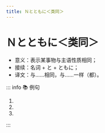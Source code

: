 ```yaml
---
title: Ｎとともに＜类同＞
---
```


# Ｎとともに＜类同＞

* 意义：表示某事物与主语性质相同；
* 接续：名词 + と + ともに；
* 译文：与……相同，与……一样（都）。

::: info :books: 例句

1. <grammer-content id='1-11-10-0' sentence="[歌舞伎/かぶき]は、[能狂言/のうきょうげん]や[文楽/ぶんらく]**とともに**[日本/にほん][三/さん][大/だい][伝統/でんとう][芸能/げいのう]のひとつである。" trans="歌舞伎和能狂言、文乐一样同属日本三大传统技艺。" />
2. <grammer-content id='1-11-10-1' sentence="[上海/しゃんはい]は[北京/ぺきん]**とともに**[中国/ちゅうごく]を[代表/だいひょう]する[大都市/だいとし]である。" trans="上海和北京一样，都是中国具有代表性的大都市。" />
3. <grammer-content id='1-11-10-2' sentence="[英語/えいご]は[日本語/にほんご]**とともに**[必修科目/ひっしゅうかもく]です。" trans="英语和日语一样都是必修科目。" />

:::
